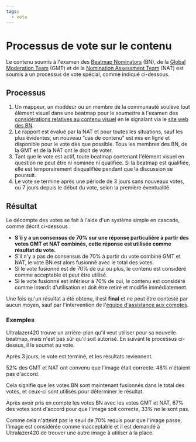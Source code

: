 ```yaml
---
tags:
  - vote
---
```


# Processus de vote sur le contenu

Le contenu soumis à l'examen des [Beatmap Nominators](/wiki/People/The_Team/Beatmap_Nominators) (BN), de la [Global Moderation Team](/wiki/People/The_Team/Global_Moderation_Team) (GMT) et de la [Nomination Assessment Team](/wiki/People/The_Team/Nomination_Assessment_Team) (NAT) est soumis à un processus de vote spécial, comme indiqué ci-dessous.

## Processus

1. Un mappeur, un moddeur ou un membre de la communauté soulève tout élément visuel dans une beatmap pour le soumettre à l'examen des [considérations relatives au contenu visuel](/wiki/Rules/Visual_Content_Considerations) en le signalant via le [site web des BN](https://bn.mappersguild.com/reports).
2. Le rapport est évalué par la NAT et pour toutes les situations, sauf les plus évidentes, un nouveau "cas de contenu" est mis en ligne et disponible pour le vote dès que possible. Tous les membres des BN, de la GMT et de la NAT ont le droit de voter.
3. Tant que le vote est actif, toute beatmap contenant l'élément visuel en question ne peut être ni nominée ni qualifiée. Si la beatmap est qualifiée, elle est temporairement disqualifiée pendant que la discussion se poursuit.
4. Le vote se termine après une période de 3 jours sans nouveaux votes, ou 7 jours depuis le début du vote, selon la première éventualité.

## Résultat

Le décompte des votes se fait à l'aide d'un système simple en cascade, comme décrit ci-dessous :

- **S'il y a un consensus de 70% sur une réponse particulière à partir des votes GMT et NAT combinés, cette réponse est utilisée comme résultat du vote.**
- S'il n'y a pas de consensus de 70% à partir du vote combiné GMT et NAT, le vote BN est alors fusionné avec le total des votes.
- Si le vote fusionné est de 70% de oui ou plus, le contenu est considéré comme acceptable et peut être utilisé.
- Si le vote fusionné est inférieur à 70% de oui, le contenu est considéré comme interdit d'utilisation et doit être retiré et modifié immédiatement.

Une fois qu'un résultat a été obtenu, il est **final** et ne peut être contesté par aucun moyen, sauf par l'intervention de l'[équipe d'assistance aux comptes](/wiki/People/The_Team/Account_support_team).

### Exemples

Ultralazer420 trouve un arrière-plan qu'il veut utiliser pour sa nouvelle beatmap, mais n'est pas sûr qu'il soit autorisé. En suivant le processus ci-dessus, il le soumet au vote.

Après 3 jours, le vote est terminé, et les résultats reviennent.

52% des GMT et NAT ont convenu que l'image était correcte. 48% n'étaient pas d'accord.

Cela signifie que les votes BN sont maintenant fusionnés dans le total des votes, et ceux-ci sont utilisés pour déterminer le résultat.

Après avoir pris en compte les votes BN avec les votes GMT et NAT, 67% des votes sont d'accord pour que l'image soit correcte, 33% ne le sont pas. 

Comme cela n'atteint pas le seuil de 70% requis pour que l'image passe, l'image est considérée comme inacceptable et il est demandé à Ultralazer420 de trouver une autre image à utiliser à la place.
